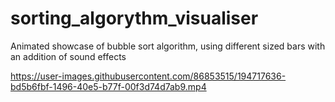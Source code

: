 # sorting_algorythm_visualiser
Animated showcase of bubble sort algorithm, using different sized bars with an addition of sound effects


https://user-images.githubusercontent.com/86853515/194717636-bd5b6fbf-1496-40e5-b77f-00f3d74d7ab9.mp4

